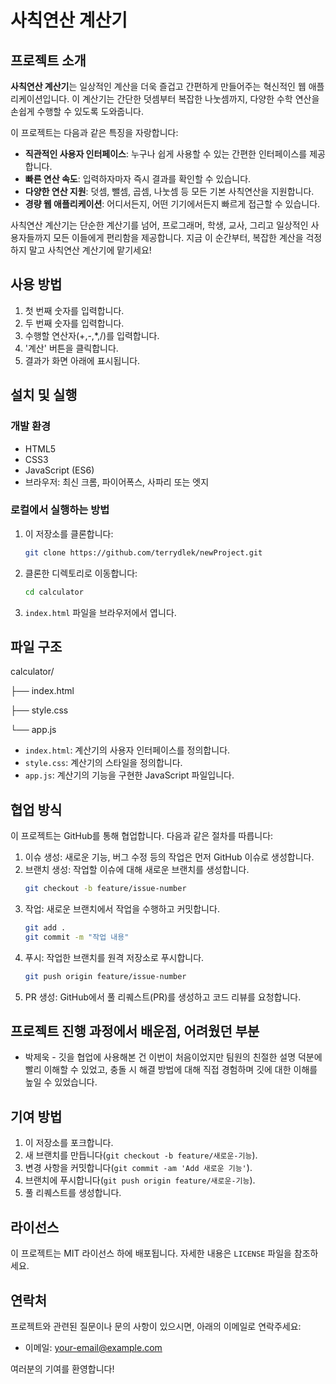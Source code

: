 # 사칙연산 계산기

## 프로젝트 소개

**사칙연산 계산기**는 일상적인 계산을 더욱 즐겁고 간편하게 만들어주는 혁신적인 웹 애플리케이션입니다. 이 계산기는 간단한 덧셈부터 복잡한 나눗셈까지, 다양한 수학 연산을 손쉽게 수행할 수 있도록 도와줍니다. 

이 프로젝트는 다음과 같은 특징을 자랑합니다:

- **직관적인 사용자 인터페이스**: 누구나 쉽게 사용할 수 있는 간편한 인터페이스를 제공합니다.
- **빠른 연산 속도**: 입력하자마자 즉시 결과를 확인할 수 있습니다.
- **다양한 연산 지원**: 덧셈, 뺄셈, 곱셈, 나눗셈 등 모든 기본 사칙연산을 지원합니다.
- **경량 웹 애플리케이션**: 어디서든지, 어떤 기기에서든지 빠르게 접근할 수 있습니다.

사칙연산 계산기는 단순한 계산기를 넘어, 프로그래머, 학생, 교사, 그리고 일상적인 사용자들까지 모든 이들에게 편리함을 제공합니다. 지금 이 순간부터, 복잡한 계산을 걱정하지 말고 사칙연산 계산기에 맡기세요!

## 사용 방법

1. 첫 번째 숫자를 입력합니다.
2. 두 번째 숫자를 입력합니다.
3. 수행할 연산자(+,-,*,/)를 입력합니다.
4. '계산' 버튼을 클릭합니다.
5. 결과가 화면 아래에 표시됩니다.

## 설치 및 실행

### 개발 환경

- HTML5
- CSS3
- JavaScript (ES6)
- 브라우저: 최신 크롬, 파이어폭스, 사파리 또는 엣지

### 로컬에서 실행하는 방법

1. 이 저장소를 클론합니다:
    ```bash
    git clone https://github.com/terrydlek/newProject.git
    ```

2. 클론한 디렉토리로 이동합니다:
    ```bash
    cd calculator
    ```

3. `index.html` 파일을 브라우저에서 엽니다.

## 파일 구조

calculator/


├── index.html

├── style.css

└── app.js


- `index.html`: 계산기의 사용자 인터페이스를 정의합니다.
- `style.css`: 계산기의 스타일을 정의합니다.
- `app.js`: 계산기의 기능을 구현한 JavaScript 파일입니다.

## 협업 방식

이 프로젝트는 GitHub를 통해 협업합니다. 다음과 같은 절차를 따릅니다:

1. 이슈 생성: 새로운 기능, 버그 수정 등의 작업은 먼저 GitHub 이슈로 생성합니다.
2. 브랜치 생성: 작업할 이슈에 대해 새로운 브랜치를 생성합니다.
    ```bash
    git checkout -b feature/issue-number
    ```
3. 작업: 새로운 브랜치에서 작업을 수행하고 커밋합니다.
    ```bash
    git add .
    git commit -m "작업 내용"
    ```
4. 푸시: 작업한 브랜치를 원격 저장소로 푸시합니다.
    ```bash
    git push origin feature/issue-number
    ```
5. PR 생성: GitHub에서 풀 리퀘스트(PR)를 생성하고 코드 리뷰를 요청합니다.

## 프로젝트 진행 과정에서 배운점, 어려웠던 부분

* 박제욱 - 깃을 협업에 사용해본 건 이번이 처음이었지만 팀원의 친절한 설명 덕분에 빨리 이해할 수 있었고, 충돌 시 해결 방법에 대해 직접 경험하며 깃에 대한 이해를 높일 수 있었습니다.

## 기여 방법

1. 이 저장소를 포크합니다.
2. 새 브랜치를 만듭니다(`git checkout -b feature/새로운-기능`).
3. 변경 사항을 커밋합니다(`git commit -am 'Add 새로운 기능'`).
4. 브랜치에 푸시합니다(`git push origin feature/새로운-기능`).
5. 풀 리퀘스트를 생성합니다.

## 라이선스

이 프로젝트는 MIT 라이선스 하에 배포됩니다. 자세한 내용은 `LICENSE` 파일을 참조하세요.

## 연락처

프로젝트와 관련된 질문이나 문의 사항이 있으시면, 아래의 이메일로 연락주세요:

- 이메일: your-email@example.com

여러분의 기여를 환영합니다!
